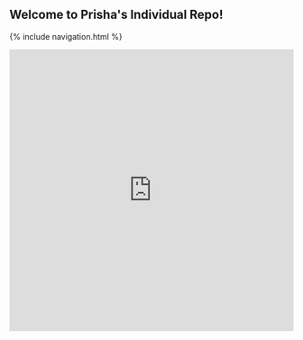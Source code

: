 ## Welcome to Prisha's Individual Repo!

{% include navigation.html %}

<iframe frameborder="0" width="100%" height="500px" src="https://replit.com/@PrishaBoreddy/PleasingFaithfulPostscript?embed=true"></iframe>
